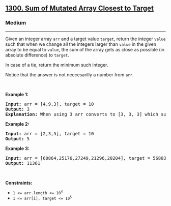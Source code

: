 <h2><a href="https://leetcode.com/problems/sum-of-mutated-array-closest-to-target/">1300. Sum of Mutated Array Closest to Target</a></h2><h3>Medium</h3><hr><div><p>Given an integer array <code>arr</code> and a target value <code>target</code>, return the integer <code>value</code> such that when we change all the integers larger than <code>value</code> in the given array to be equal to <code>value</code>, the sum of the array gets as close as possible (in absolute difference) to <code>target</code>.</p>

<p>In case of a tie, return the minimum such integer.</p>

<p>Notice that the answer is not neccesarilly a number from <code>arr</code>.</p>

<p>&nbsp;</p>
<p><strong>Example 1:</strong></p>

<pre><strong>Input:</strong> arr = [4,9,3], target = 10
<strong>Output:</strong> 3
<strong>Explanation:</strong> When using 3 arr converts to [3, 3, 3] which sums 9 and that's the optimal answer.
</pre>

<p><strong>Example 2:</strong></p>

<pre><strong>Input:</strong> arr = [2,3,5], target = 10
<strong>Output:</strong> 5
</pre>

<p><strong>Example 3:</strong></p>

<pre><strong>Input:</strong> arr = [60864,25176,27249,21296,20204], target = 56803
<strong>Output:</strong> 11361
</pre>

<p>&nbsp;</p>
<p><strong>Constraints:</strong></p>

<ul>
	<li><code>1 &lt;= arr.length &lt;= 10<sup>4</sup></code></li>
	<li><code>1 &lt;= arr[i], target &lt;= 10<sup>5</sup></code></li>
</ul>
</div>